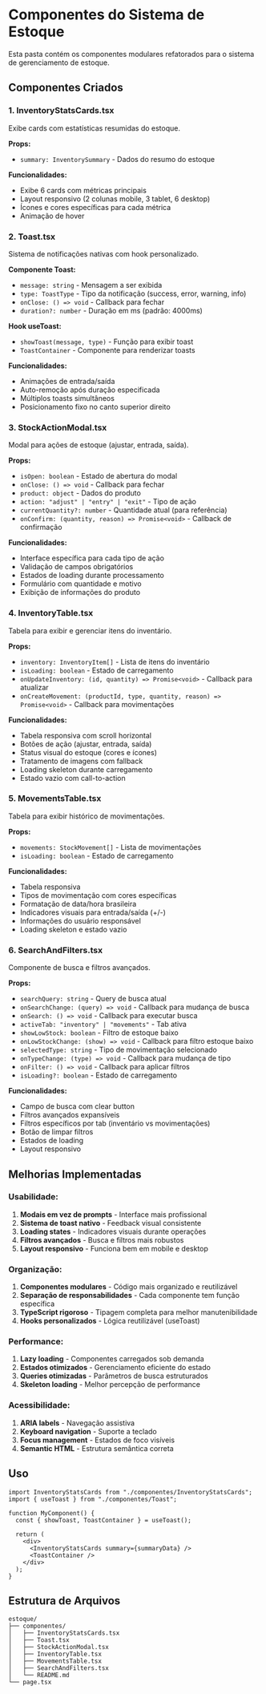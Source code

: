 # Componentes do Sistema de Estoque

Esta pasta contém os componentes modulares refatorados para o sistema de gerenciamento de estoque.

## Componentes Criados

### 1. **InventoryStatsCards.tsx**
Exibe cards com estatísticas resumidas do estoque.

**Props:**
- `summary: InventorySummary` - Dados do resumo do estoque

**Funcionalidades:**
- Exibe 6 cards com métricas principais
- Layout responsivo (2 colunas mobile, 3 tablet, 6 desktop)
- Ícones e cores específicas para cada métrica
- Animação de hover

### 2. **Toast.tsx**
Sistema de notificações nativas com hook personalizado.

**Componente Toast:**
- `message: string` - Mensagem a ser exibida
- `type: ToastType` - Tipo da notificação (success, error, warning, info)
- `onClose: () => void` - Callback para fechar
- `duration?: number` - Duração em ms (padrão: 4000ms)

**Hook useToast:**
- `showToast(message, type)` - Função para exibir toast
- `ToastContainer` - Componente para renderizar toasts

**Funcionalidades:**
- Animações de entrada/saída
- Auto-remoção após duração especificada
- Múltiplos toasts simultâneos
- Posicionamento fixo no canto superior direito

### 3. **StockActionModal.tsx**
Modal para ações de estoque (ajustar, entrada, saída).

**Props:**
- `isOpen: boolean` - Estado de abertura do modal
- `onClose: () => void` - Callback para fechar
- `product: object` - Dados do produto
- `action: "adjust" | "entry" | "exit"` - Tipo de ação
- `currentQuantity?: number` - Quantidade atual (para referência)
- `onConfirm: (quantity, reason) => Promise<void>` - Callback de confirmação

**Funcionalidades:**
- Interface específica para cada tipo de ação
- Validação de campos obrigatórios
- Estados de loading durante processamento
- Formulário com quantidade e motivo
- Exibição de informações do produto

### 4. **InventoryTable.tsx**
Tabela para exibir e gerenciar itens do inventário.

**Props:**
- `inventory: InventoryItem[]` - Lista de itens do inventário
- `isLoading: boolean` - Estado de carregamento
- `onUpdateInventory: (id, quantity) => Promise<void>` - Callback para atualizar
- `onCreateMovement: (productId, type, quantity, reason) => Promise<void>` - Callback para movimentações

**Funcionalidades:**
- Tabela responsiva com scroll horizontal
- Botões de ação (ajustar, entrada, saída)
- Status visual do estoque (cores e ícones)
- Tratamento de imagens com fallback
- Loading skeleton durante carregamento
- Estado vazio com call-to-action

### 5. **MovementsTable.tsx**
Tabela para exibir histórico de movimentações.

**Props:**
- `movements: StockMovement[]` - Lista de movimentações
- `isLoading: boolean` - Estado de carregamento

**Funcionalidades:**
- Tabela responsiva
- Tipos de movimentação com cores específicas
- Formatação de data/hora brasileira
- Indicadores visuais para entrada/saída (+/-)
- Informações do usuário responsável
- Loading skeleton e estado vazio

### 6. **SearchAndFilters.tsx**
Componente de busca e filtros avançados.

**Props:**
- `searchQuery: string` - Query de busca atual
- `onSearchChange: (query) => void` - Callback para mudança de busca
- `onSearch: () => void` - Callback para executar busca
- `activeTab: "inventory" | "movements"` - Tab ativa
- `showLowStock: boolean` - Filtro de estoque baixo
- `onLowStockChange: (show) => void` - Callback para filtro estoque baixo
- `selectedType: string` - Tipo de movimentação selecionado
- `onTypeChange: (type) => void` - Callback para mudança de tipo
- `onFilter: () => void` - Callback para aplicar filtros
- `isLoading?: boolean` - Estado de carregamento

**Funcionalidades:**
- Campo de busca com clear button
- Filtros avançados expansíveis
- Filtros específicos por tab (inventário vs movimentações)
- Botão de limpar filtros
- Estados de loading
- Layout responsivo

## Melhorias Implementadas

### **Usabilidade:**
1. **Modais em vez de prompts** - Interface mais profissional
2. **Sistema de toast nativo** - Feedback visual consistente
3. **Loading states** - Indicadores visuais durante operações
4. **Filtros avançados** - Busca e filtros mais robustos
5. **Layout responsivo** - Funciona bem em mobile e desktop

### **Organização:**
1. **Componentes modulares** - Código mais organizado e reutilizável
2. **Separação de responsabilidades** - Cada componente tem função específica
3. **TypeScript rigoroso** - Tipagem completa para melhor manutenibilidade
4. **Hooks personalizados** - Lógica reutilizável (useToast)

### **Performance:**
1. **Lazy loading** - Componentes carregados sob demanda
2. **Estados otimizados** - Gerenciamento eficiente do estado
3. **Queries otimizadas** - Parâmetros de busca estruturados
4. **Skeleton loading** - Melhor percepção de performance

### **Acessibilidade:**
1. **ARIA labels** - Navegação assistiva
2. **Keyboard navigation** - Suporte a teclado
3. **Focus management** - Estados de foco visíveis
4. **Semantic HTML** - Estrutura semântica correta

## Uso

```tsx
import InventoryStatsCards from "./componentes/InventoryStatsCards";
import { useToast } from "./componentes/Toast";

function MyComponent() {
  const { showToast, ToastContainer } = useToast();
  
  return (
    <div>
      <InventoryStatsCards summary={summaryData} />
      <ToastContainer />
    </div>
  );
}
```

## Estrutura de Arquivos

```
estoque/
├── componentes/
│   ├── InventoryStatsCards.tsx
│   ├── Toast.tsx
│   ├── StockActionModal.tsx
│   ├── InventoryTable.tsx
│   ├── MovementsTable.tsx
│   ├── SearchAndFilters.tsx
│   └── README.md
└── page.tsx
```
